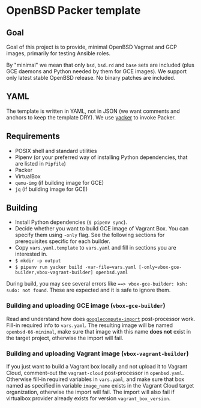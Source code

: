 # OpenBSD Packer template

## Goal

Goal of this project is to provide, minimal OpenBSD Vagrnat and GCP images, primarily for testing
Ansible roles.

By "minimal" we mean that only `bsd`, `bsd.rd` and `base` sets are included (plus GCE daemons and
Python needed by them for GCE images). We support only latest stable OpenBSD release. No binary
patches are included.

## YAML

The template is written in YAML, not in JSON (we want comments and anchors to keep the template
DRY). We use [yacker](https://yacker.readthedocs.io/en/latest/) to invoke Packer.

## Requirements

  - POSIX shell and standard utilities
  - Pipenv (or your preferred way of installing Python dependencies, that are listed in `Pipfile`)
  - Packer
  - VirtualBox
  - `qemu-img` (if building image for GCE)
  - `jq` (if building image for GCE)

## Building

  - Install Python dependencies (`$ pipenv sync`).
  - Decide whether you want to build GCE image of Vagrant Box. You can specify them using `-only`
    flag. See the following sections for prerequisites specific for each builder.
  - Copy `vars.yaml.template` to `vars.yaml` and fill in sections you are interested in.
  - `$ mkdir -p output`
  - `$ pipenv run yacker build -var-file=vars.yaml [-only=vbox-gce-builder,vbox-vagrant-builder]
     openbsd.yaml`

During build, you may see several errors like `==> vbox-gce-builder: ksh: sudo: not found`. These
are expected and it is safe to ignore them.

### Building and uploading GCE image (`vbox-gce-builder`)

Read and understand how does
[`googlecompute-import`](https://www.packer.io/docs/post-processors/googlecompute-import.html)
post-processor work. Fill-in required info to `vars.yaml`. The resulting image will be named
`openbsd-66-minimal`, make sure that image with this name **does not** exist in the target project,
otherwise the import will fail.

### Building and uploading Vagrant image (`vbox-vagrant-builder`)

If you just want to build a Vagrant box locally and not upload it to Vagrant Cloud, comment-out the
`vagrant-cloud` post-processor in `openbsd.yaml`. Otherwise fill-in required variables in
`vars.yaml`, and make sure that box named as specified in variable `image_name` exists in the
Vagrant Cloud target organization, otherwise the import will fail. The import will also fail if
virtualbox provider already exists for version `vagrant_box_version`.

